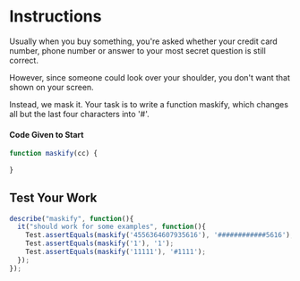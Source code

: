 # Instructions
Usually when you buy something, you're asked whether your credit card number,
phone number or answer to your most secret question is still correct.

However, since someone could look over your shoulder, you don't want that shown on your screen. 

Instead, we mask it.
Your task is to write a function maskify, which changes all but the last four characters into '#'.

#### Code Given to Start              
```javascript
function maskify(cc) {
    
}
```    
## Test Your Work
```javascript
describe("maskify", function(){
  it("should work for some examples", function(){
    Test.assertEquals(maskify('4556364607935616'), '############5616');
    Test.assertEquals(maskify('1'), '1');
    Test.assertEquals(maskify('11111'), '#1111');
  });
});

```
